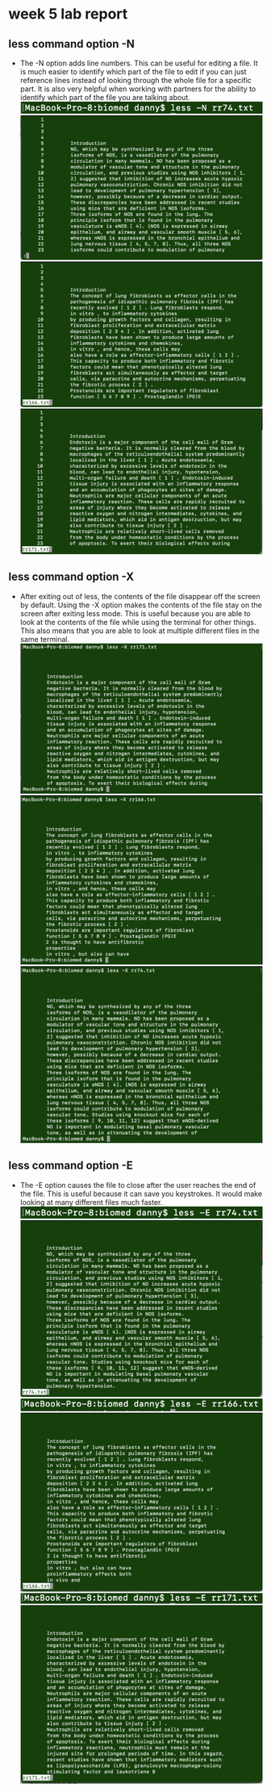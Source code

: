 # week 5 lab report 

## less command option -N
* The -N option adds line numbers. This can be useful for editing a file. It is much easier to identify which part of the file to edit if you can just reference lines instead of looking through the whole file for a specific part. It is also very helpful when working with partners for the ability to identify which part of the file you are talking about. 
![Image](w5sc1.png)
![Image](w5sc2.png)
![Image](w5sc3.png)
![Image](w5sc4.png)


## less command option -X

* After exiting out of less, the contents of the file disappear off the screen by default. Using the -X option makes the contents of the file stay on the screen after exiting less mode. This is useful because you are able to look at the contents of the file while using the terminal for other things. This also means that you are able to look at multiple different files in the same terminal. 
![Image](w5sc5.png)
![Image](w5sc6.png)
![Image](w5sc7.png)

## less command option -E
* The -E option causes the file to close after the user reaches the end of the file. This is useful because it can save you keystrokes. It would make looking at many different files much faster. 
![Image](w5sc8.1.png)
![Image](w5sc8.png)
![Image](w5sc9.png)
![Image](w5sc10.png)
![Image](w5sc11.png)
![Image](w5sc12.png)
